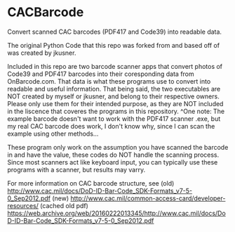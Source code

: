 # CACBarcode
Convert scanned CAC barcodes (PDF417 and Code39) into readable data.

The original Python Code that this repo was forked from and based off of was created by jkusner.

Included in this repo are two barcode scanner apps that convert photos of Code39 and PDF417 barcodes into their coresponding data from OnBarcode.com. That data is what these programs use to convert into readable and useful information. That being said, the two executables are NOT created by myself or jkusner, and belong to their respective owners. Please only use them for their intended purpose, as they are NOT included in the liscence that coveres the programs in this repository.
^One note: The example barcode doesn't want to work with the PDF417 scanner .exe, but my real CAC barcode does work, I don't know why, since I can scan the example using other methods...

These program only work on the assumption you have scanned the barcode in and have the value, these codes do NOT handle the scanning process. Since most scanners act like keyboard input, you can typically use these programs with a scanner, but results may varry.

For more information on CAC barcode structure, see (old) http://www.cac.mil/docs/DoD-ID-Bar-Code_SDK-Formats_v7-5-0_Sep2012.pdf (new) http://www.cac.mil/common-access-card/developer-resources/ (cached old pdf) https://web.archive.org/web/20160222013345/http://www.cac.mil/docs/DoD-ID-Bar-Code_SDK-Formats_v7-5-0_Sep2012.pdf
